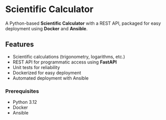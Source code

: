 # Scientific Calculator

A Python-based **Scientific Calculator** with a REST API, packaged for easy deployment using **Docker** and **Ansible**.  

## Features
- Scientific calculations (trigonometry, logarithms, etc.)  
- REST API for programmatic access using **FastAPI**  
- Unit tests for reliability  
- Dockerized for easy deployment  
- Automated deployment with Ansible  


### Prerequisites
- Python 3.12
- Docker  
- Ansible  

